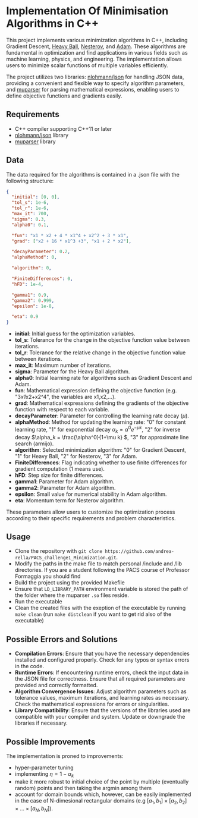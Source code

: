# Implementation Of Minimisation Algorithms in C++

This project implements various minimization algorithms in C++, including Gradient Descent, [Heavy Ball](https://arxiv.org/pdf/1412.7457.pdf), [Nesterov](https://arxiv.org/pdf/1607.01981.pdf), and [Adam](https://arxiv.org/pdf/1412.6980.pdf). These algorithms are fundamental in optimization and find applications in various fields such as machine learning, physics, and engineering. The implementation allows users to minimize scalar functions of multiple variables efficiently.

The project utilizes two libraries: [nlohmann/json](https://github.com/nlohmann/json) for handling JSON data, providing a convenient and flexible way to specify algorithm parameters, and [muparser](https://github.com/beltoforion/muparser) for parsing mathematical expressions, enabling users to define objective functions and gradients easily.

## Requirements

- C++ compiler supporting C++11 or later
- [nlohmann/json](https://github.com/nlohmann/json) library
- [muparser](https://github.com/beltoforion/muparser) library

## Data

The data required for the algorithms is contained in a .json file with the following structure:

```json
{
  "initial": [0, 0],
  "tol_s": 1e-6,
  "tol_r": 1e-6,
  "max_it": 700,
  "sigma": 0.3,
  "alpha0": 0.1,

  "fun": "x1 * x2 + 4 * x1^4 + x2^2 + 3 * x1",
  "grad": ["x2 + 16 * x1^3 +3", "x1 + 2 * x2"],

  "decayParameter": 0.2,
  "alphaMethod": 0,

  "algorithm": 0,

  "FiniteDifferences": 0,
  "hFD": 1e-4,

  "gamma1": 0.9,
  "gamma2": 0.999,
  "epsilon": 1e-8,

  "eta": 0.9
}
```

- **initial**: Initial guess for the optimization variables.
- **tol_s**: Tolerance for the change in the objective function value between iterations.
- **tol_r**: Tolerance for the relative change in the objective function value between iterations.
- **max_it**: Maximum number of iterations.
- **sigma**: Parameter for the Heavy Ball algorithm.
- **alpha0**: Initial learning rate for algorithms such as Gradient Descent and Adam.
- **fun**: Mathematical expression defining the objective function (e.g. "3*x1*x2+x2^4", the variables are x1,x2,...).
- **grad**: Mathematical expressions defining the gradients of the objective function with respect to each variable.
- **decayParameter**: Parameter for controlling the learning rate decay ($\mu$).
- **alphaMethod**: Method for updating the learning rate: "0" for constant learning rate, "1" for exponential decay $\alpha_k = \alpha^0 e^{-\mu k}$, "2" for inverse decay $\alpha_k = \frac{\alpha^0}{1+\mu k} $, "3" for approximate line search (armijo).
- **algorithm**: Selected minimization algorithm: "0" for Gradient Descent, "1" for Heavy Ball, "2" for Nesterov, "3" for Adam.
- **FiniteDifferences**: Flag indicating whether to use finite differences for gradient computation (1 means use).
- **hFD**: Step size for finite differences.
- **gamma1**: Parameter for Adam algorithm.
- **gamma2**: Parameter for Adam algorithm.
- **epsilon**: Small value for numerical stability in Adam algorithm.
- **eta**: Momentum term for Nesterov algorithm.

These parameters allow users to customize the optimization process according to their specific requirements and problem characteristics.

## Usage

- Clone the repository with `git clone https://github.com/andrea-rella/PACS_challenge1_Minimization.git`.
- Modify the paths in the make file to match personal /include and /lib directories. If you are a student following the PACS course of Professor Formaggia you should find
- Build the project using the provided Makefile
- Ensure that `LD_LIBRARY_PATH` environment variable is stored the path of the folder where the muparser $\texttt{.so}$ files reside.
- Run the executable
- Clean the created files with the exeption of the executable by running $\texttt{make clean}$ (run $\texttt{make distclean}$ if you want to get rid also of the executable)

## Possible Errors and Solutions

- **Compilation Errors**: Ensure that you have the necessary dependencies installed and configured properly. Check for any typos or syntax errors in the code.
- **Runtime Errors**: If encountering runtime errors, check the input data in the JSON file for correctness. Ensure that all required parameters are provided and correctly formatted.
- **Algorithm Convergence Issues**: Adjust algorithm parameters such as tolerance values, maximum iterations, and learning rates as necessary. Check the mathematical expressions for errors or singularities.
- **Library Compatibility**: Ensure that the versions of the libraries used are compatible with your compiler and system. Update or downgrade the libraries if necessary.

## Possible Improvements

The implementation is proned to improvements:

- hyper-parameter tuning
- implementing $\eta = 1-\alpha_k$
- make it more robust to initial choice of the point by
  multiple (eventually random) points and then taking the argmin among them
- account for domain bounds which, however, can be easily implemented in the case of N-dimesional rectangular domains (e.g $[a_1,b_1]\times[a_2,b_2]\times \dots \times[a_N,b_N]$).

